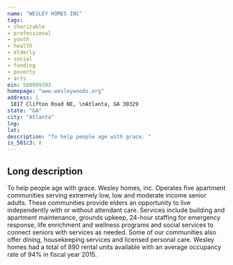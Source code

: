 ```yaml
---
name: "WESLEY HOMES INC"
tags:
- charitable
- professional
- youth
- health
- elderly
- social
- funding
- poverty
- arts
ein: 580909393
homepage: "www.wesleywoods.org"
address: |
 1817 Clifton Road NE, \nAtlanta, GA 30329
state: "GA"
city: "Atlanta"
lng: 
lat: 
description: "To help people age with grace. "
is_501c3: X
---
```


## Long description

To help people age with grace. Wesley homes, inc. Operates five apartment communities serving extremely low, low and moderate income senior adults. These communities provide elders an opportunity to live independently with or without attendant care. Services include building and apartment maintenance, grounds upkeep, 24-hour staffing for emergency response, life enrichment and wellness programs and social services to connect seniors with services as needed. Some of our communities also offer dining, housekeeping services and licensed personal care. Wesley homes had a total of 890 rental units available with an average occupancy rate of 94% in fiscal year 2015. 
